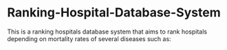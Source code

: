 # Ranking-Hospital-Database-System
This is a ranking hospitals database system that aims to rank hospitals depending on mortality rates of several diseases such as: 
